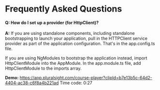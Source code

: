 # Frequently Asked Questions

#### Q: How do I set up a provider (for HttpClient)?

**A:**  If you are using standalone components, including standalone bootstrapping to launch your application, pull in the HTTPClient service provider as part of the application configuration. That's in the app.config.ts file.

If you are using NgModules to bootstrap the application instead, import HttpClientModule into the AppModule. In the app.module.ts file, add HttpClientModule to the imports array.

**Demo:** https://app.pluralsight.com/course-player?clipId=b7e13b5c-64d2-4404-ac38-c6f8a4b221ad Time code: 0:27
